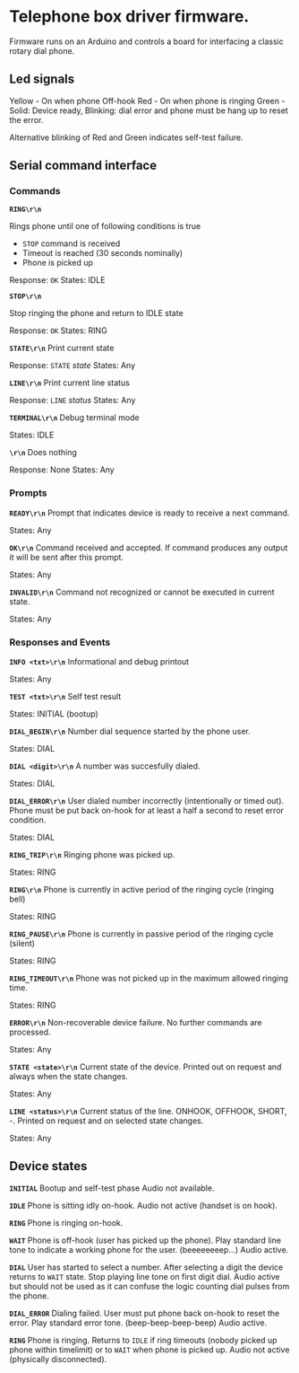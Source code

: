 # Telephone box driver firmware.

Firmware runs on an Arduino and controls a board for interfacing a classic rotary
dial phone.

## Led signals

Yellow - On when phone Off-hook
Red - On when phone is ringing
Green - Solid: Device ready, Blinking: dial error and phone must be hang up to reset the error.

Alternative blinking of Red and Green indicates self-test failure.

## Serial command interface

### Commands

**`RING\r\n`**

Rings phone until one of following conditions is true
* `STOP` command is received
* Timeout is reached (30 seconds nominally)
* Phone is picked up

Response: `OK`
States: IDLE

**`STOP\r\n`**

Stop ringing the phone and return to IDLE state

Response: `OK`
States: RING

**`STATE\r\n`**
Print current state

Response: `STATE` _state_
States: Any

**`LINE\r\n`**
Print current line status

Response: `LINE` _status_
States: Any

**`TERMINAL\r\n`**
Debug terminal mode

States: IDLE

**`\r\n`**
Does nothing

Response: None
States: Any


### Prompts

**`READY\r\n`**
Prompt that indicates device is ready to receive a next command.

States: Any

**`OK\r\n`**
Command received and accepted. If command produces any output it will be sent after this prompt.

States: Any

**`INVALID\r\n`**
Command not recognized or cannot be executed in current state.

States: Any

### Responses and Events

**`INFO <txt>\r\n`**
Informational and debug printout

States: Any

**`TEST <txt>\r\n`**
Self test result

States: INITIAL (bootup)

**`DIAL_BEGIN\r\n`**
Number dial sequence started by the phone user.

States: DIAL

**`DIAL <digit>\r\n`**
A number was succesfully dialed.

States: DIAL

**`DIAL_ERROR\r\n`**
User dialed number incorrectly (intentionally or timed out).
Phone must be put back on-hook for at least a half a second to reset error condition.

States: DIAL

**`RING_TRIP\r\n`**
Ringing phone was picked up.

States: RING

**`RING\r\n`**
Phone is currently in active period of the ringing cycle (ringing bell)

States: RING

**`RING_PAUSE\r\n`**
Phone is currently in passive period of the ringing cycle (silent)

States: RING

**`RING_TIMEOUT\r\n`**
Phone was not picked up in the maximum allowed ringing time.

States: RING

**`ERROR\r\n`**
Non-recoverable device failure. No further commands are processed.

States: Any

**`STATE <state>\r\n`**
Current state of the device. Printed out on request and always when the state changes.

States: Any

**`LINE <status>\r\n`**
Current status of the line. ONHOOK, OFFHOOK, SHORT, -. Printed on request and on selected state changes.

States: Any


## Device states

**`INITIAL`**
Bootup and self-test phase
Audio not available.

**`IDLE`**
Phone is sitting idly on-hook.
Audio not active (handset is on hook).

**`RING`**
Phone is ringing on-hook.

**`WAIT`**
Phone is off-hook (user has picked up the phone).
Play standard line tone to indicate a working phone for the user. (beeeeeeeep...)
Audio active.

**`DIAL`**
User has started to select a number. After selecting a digit the device returns to `WAIT` state.
Stop playing line tone on first digit dial.
Audio active but should not be used as it can confuse the logic counting dial pulses from the phone.

**`DIAL_ERROR`**
Dialing failed. User must put phone back on-hook to reset the error.
Play standard error tone. (beep-beep-beep-beep)
Audio active.

**`RING`**
Phone is ringing. Returns to `IDLE` if ring timeouts (nobody picked up phone within timelimit) or to `WAIT` when phone is picked up.
Audio not active (physically disconnected).
